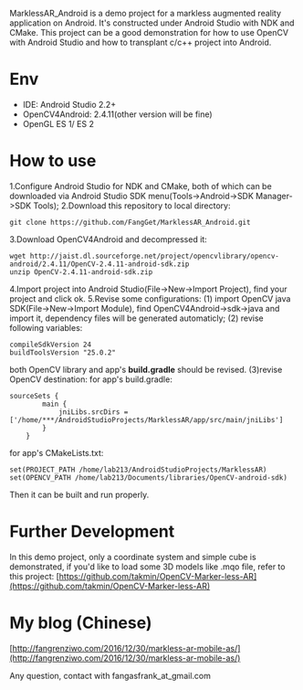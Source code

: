 MarklessAR_Android is a demo project for a markless augmented reality application on Android. It's constructed under Android Studio with NDK and CMake. This project can be a good demonstration for how to use OpenCV with Android Studio and how to transplant c/c++ project into Android.

# Env
* IDE: Android Studio 2.2+
* OpenCV4Android: 2.4.11(other version will be fine)
* OpenGL ES 1/ ES 2

# How to use
1.Configure Android Studio for NDK and CMake, both of which can be downloaded via Android Studio SDK menu(Tools->Android->SDK Manager->SDK Tools);
2.Download this repository to local directory:
```
git clone https://github.com/FangGet/MarklessAR_Android.git
```
3.Download OpenCV4Android and decompressed it:
```
wget http://jaist.dl.sourceforge.net/project/opencvlibrary/opencv-android/2.4.11/OpenCV-2.4.11-android-sdk.zip
unzip OpenCV-2.4.11-android-sdk.zip
```
4.Import project into Android Studio(File->New->Import Project), find your project and click ok.
5.Revise some configurations:
(1) import OpenCV java SDK(File->New->Import Module), find OpenCV4Android->sdk->java and import it, dependency files will be generated automaticly;
(2) revise following variables:
``` 
compileSdkVersion 24
buildToolsVersion "25.0.2"
```
both OpenCV library and app's **build.gradle** should be revised.
(3)revise OpenCV destination:
for app's build.gradle:
```
sourceSets {
        main {
            jniLibs.srcDirs = ['/home/***/AndroidStudioProjects/MarklessAR/app/src/main/jniLibs']
        }
    }
```
for app's CMakeLists.txt:
```
set(PROJECT_PATH /home/lab213/AndroidStudioProjects/MarklessAR)
set(OPENCV_PATH /home/lab213/Documents/libraries/OpenCV-android-sdk)
```

Then it can be built and run properly.

# Further Development
In this demo project, only a coordinate system and simple cube is demonstrated, if you'd like to load some 3D models like .mqo file, refer to this project:
[https://github.com/takmin/OpenCV-Marker-less-AR](https://github.com/takmin/OpenCV-Marker-less-AR)

# My blog (Chinese)
[http://fangrenziwo.com/2016/12/30/markless-ar-mobile-as/](http://fangrenziwo.com/2016/12/30/markless-ar-mobile-as/)



Any question, contact with fangasfrank_at_gmail.com






